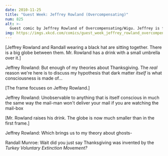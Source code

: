 ```yaml
---
date: 2010-11-25
title: "Guest Week: Jeffrey Rowland (Overcompensating)"
num: 825
alt: >-
  Guest comic by Jeffrey Rowland of Overcompensating/Wigu. Jeffrey is famous as the picture on the Wikipedia article on 'Necrosis'.
img: https://imgs.xkcd.com/comics/guest_week_jeffrey_rowland_overcompensating.png
---
```

[Jeffrey Rowland and Randall wearing a black hat are sitting together. There is a big globe between them. Mr. Rowland has a drink with a small umbrella over it.]

Jeffrey Rowland: But enough of my theories about Thanksgiving. The *real* reason we're here is to discuss my hypothesis that dark matter *itself* is what consciousness is made of...

[The frame focuses on Jeffrey Rowland.]

Jeffrey Rowland: Unobservable to anything that is itself conscious in much the same way the mail-man won't deliver your mail if you are watching the mail-box

[Mr. Rowland raises his drink. The globe is now much smaller than in the first frame.]

Jeffrey Rowland: Which brings us to my theory about ghosts-

Randall Munroe: Wait did you just say Thanksgiving was invented by the *Turkey Voluntary Extinction Movement?*